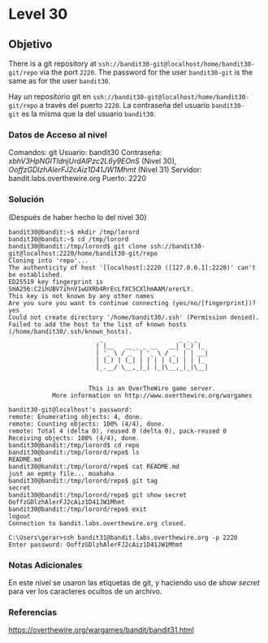 # Level 30
## Objetivo
There is a git repository at `ssh://bandit30-git@localhost/home/bandit30-git/repo` via the port `2220`. The password for the user `bandit30-git` is the same as for the user `bandit30`.

Hay un repositorio git en `ssh://bandit30-git@localhost/home/bandit30-git/repo` a través del puerto `2220`. La contraseña del usuario `bandit30-git` es la misma que la del usuario `bandit30`.
### Datos de Acceso al nivel
Comandos: git
Usuario: bandit30
Contraseña:  *xbhV3HpNGlTIdnjUrdAlPzc2L6y9EOnS* (Nivel 30), *OoffzGDlzhAlerFJ2cAiz1D41JW1Mhmt* (Nivel 31)
Servidor: bandit.labs.overthewire.org
Puerto: 2220
### Solución
(Después de haber hecho lo del nivel 30)
```
bandit30@bandit:~$ mkdir /tmp/lorord
bandit30@bandit:~$ cd /tmp/lorord
bandit30@bandit:/tmp/lorord$ git clone ssh://bandit30-git@localhost:2220/home/bandit30-git/repo
Cloning into 'repo'...
The authenticity of host '[localhost]:2220 ([127.0.0.1]:2220)' can't be established.
ED25519 key fingerprint is SHA256:C2ihUBV7ihnV1wUXRb4RrEcLfXC5CXlhmAAM/urerLY.
This key is not known by any other names
Are you sure you want to continue connecting (yes/no/[fingerprint])? yes
Could not create directory '/home/bandit30/.ssh' (Permission denied).
Failed to add the host to the list of known hosts (/home/bandit30/.ssh/known_hosts).
                         _                     _ _ _
                        | |__   __ _ _ __   __| (_) |_
                        | '_ \ / _` | '_ \ / _` | | __|
                        | |_) | (_| | | | | (_| | | |_
                        |_.__/ \__,_|_| |_|\__,_|_|\__|


                      This is an OverTheWire game server.
            More information on http://www.overthewire.org/wargames

bandit30-git@localhost's password:
remote: Enumerating objects: 4, done.
remote: Counting objects: 100% (4/4), done.
remote: Total 4 (delta 0), reused 0 (delta 0), pack-reused 0
Receiving objects: 100% (4/4), done.
bandit30@bandit:/tmp/lorord$ cd repo
bandit30@bandit:/tmp/lorord/repo$ ls
README.md
bandit30@bandit:/tmp/lorord/repo$ cat README.md
just an epmty file... muahaha
bandit30@bandit:/tmp/lorord/repo$ git tag
secret
bandit30@bandit:/tmp/lorord/repo$ git show secret
OoffzGDlzhAlerFJ2cAiz1D41JW1Mhmt
bandit30@bandit:/tmp/lorord/repo$ exit
logout
Connection to bandit.labs.overthewire.org closed.

C:\Users\gerar>ssh bandit31@bandit.labs.overthewire.org -p 2220
Enter password: OoffzGDlzhAlerFJ2cAiz1D41JW1Mhmt
```
### Notas Adicionales
En este nivel se usaron las etiquetas de git, y haciendo uso de *show secret* para ver los caracteres ocultos de un archivo.
### Referencias
https://overthewire.org/wargames/bandit/bandit31.html